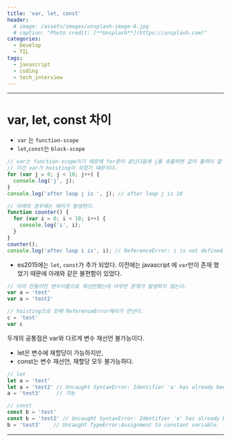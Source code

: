 ```yaml
---
title: 'var, let, const'
header:
  # image: /assets/images/unsplash-image-6.jpg
  # caption: "Photo credit: [**Unsplash**](https://unsplash.com)"
categories:
  - Develop
  - TIL
tags:
  - javascript
  - coding
  - tech_interview
---
```


---

# var, let, const 차이

- `var` 는 `function-scope`
- `let`,`const`는 `block-scope`

```javascript
// var는 function-scope이기 때문에 for문이 끝난다음에 j를 호출하면 값이 출력이 잘 된다.
// 이건 var가 hoisting이 되었기 때문이다.
for (var j = 0; j < 10; j++) {
  console.log('j', j);
}
console.log('after loop j is ', j); // after loop j is 10

// 아래의 경우에는 에러가 발생한다.
function counter() {
  for (var i = 0; i < 10; i++) {
    console.log('i', i);
  }
}
counter();
console.log('after loop i is', i); // ReferenceError: i is not defined
```

- es2015에는 `let`, `const`가 추가 되었다.
이전에는 javascript 에 `var`만이 존재 했었기 때문에 아래와 같은 불편함이 있었다.
```javascript
// 이미 만들어진 변수이름으로 재선언했는데 아무런 문제가 발생하지 않는다.
var a = 'test'
var a = 'test2'

// hoisting으로 인해 ReferenceError에러가 안난다.
c = 'test'
var c
```
두개의 공통점은 var와 다르게 변수 재선언 불가능이다.

- let은 변수에 재할당이 가능하지만,
- const는 변수 재선언, 재할당 모두 불가능하다.
```javascript
// let
let a = 'test'
let a = 'test2' // Uncaught SyntaxError: Identifier 'a' has already been declared
a = 'test3'     // 가능

// const
const b = 'test'
const b = 'test2' // Uncaught SyntaxError: Identifier 'a' has already been declared
b = 'test3'    // Uncaught TypeError:Assignment to constant variable.
```
---
